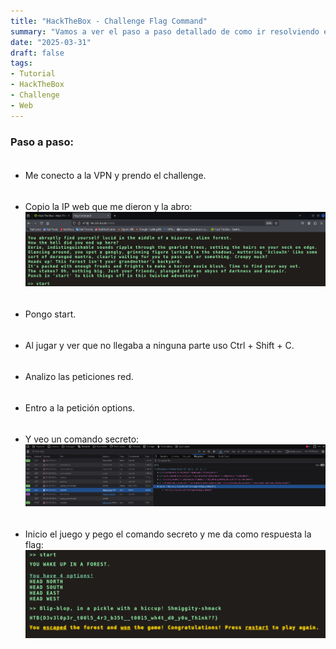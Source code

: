 ```yaml
---
title: "HackTheBox - Challenge Flag Command"
summary: "Vamos a ver el paso a paso detallado de como ir resolviendo el challenge:"
date: "2025-03-31"
draft: false
tags:
- Tutorial
- HackTheBox
- Challenge
- Web
---
```

### Paso a paso:

<div style="height: 5px;"></div>

- Me conecto a la VPN y prendo el challenge.

<div style="height: 5px;"></div>

- Copio la IP web que me dieron y la abro:
![Test Relative Image](./imagen.png)

<div style="height: 5px;"></div>

- Pongo start.

<div style="height: 5px;"></div>

- Al jugar y ver que no llegaba a ninguna parte uso Ctrl + Shift + C.

<div style="height: 5px;"></div>

- Analizo las peticiones red.

<div style="height: 5px;"></div>

- Entro a la petición options.

<div style="height: 5px;"></div>

- Y veo un comando secreto:
![Test Relative Image](./imagen2.png)

<div style="height: 5px;"></div>

- Inicio el juego y pego el comando secreto y me da como respuesta la flag:
![Test Relative Image](./imagen3.png)
